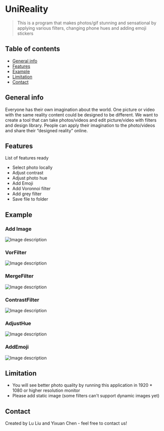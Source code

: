# UniReality
> This is a program that makes photos/gif stunning and sensational by applying various filters, changing phone hues and adding emoji stickers
 




## Table of contents
* [General info](#general-info)
* [Features](#features)
* [Example](#Example)
* [Limitation](#Limitation)
* [Contact](#contact)

## General info
Everyone has their own imagination about the world. One picture or video with the same reality content could be designed to be different. We want to create a tool that can take photos/videos and edit picture/video with filters and design library. People can apply their imagination to the photo/videos and share their “designed reality” online.



## Features
List of features ready 
* Select photo locally 
* Adjust contrast
* Adjust photo hue
* Add Emoji
* Add Voronnoi filter 
* Add grey filter
* Save file to folder

## Example

### Add Image 
![Image description](https://github.com/cit-591/final-project-summer-2019-lu-yixuan/blob/master/process%201.JPG)

### VorFilter
![Image description](https://github.com/cit-591/final-project-summer-2019-lu-yixuan/blob/master/process%202.JPG)

### MergeFilter
![Image description](https://github.com/cit-591/final-project-summer-2019-lu-yixuan/blob/master/process%203.JPG)

### ContrastFilter
![Image description](https://github.com/cit-591/final-project-summer-2019-lu-yixuan/blob/master/process%204.JPG)

### AdjustHue
![Image description](https://github.com/cit-591/final-project-summer-2019-lu-yixuan/blob/master/process%205.JPG)

### AddEmoji
![Image description](https://github.com/cit-591/final-project-summer-2019-lu-yixuan/blob/master/process%206.JPG)


## Limitation
* You will see better photo quality by running this application in 1920 * 1080 or higher resolution monitor 
* Please add static image (some filters can't support dynamic images yet)

## Contact
Created by Lu Liu and Yixuan Chen - feel free to contact us!